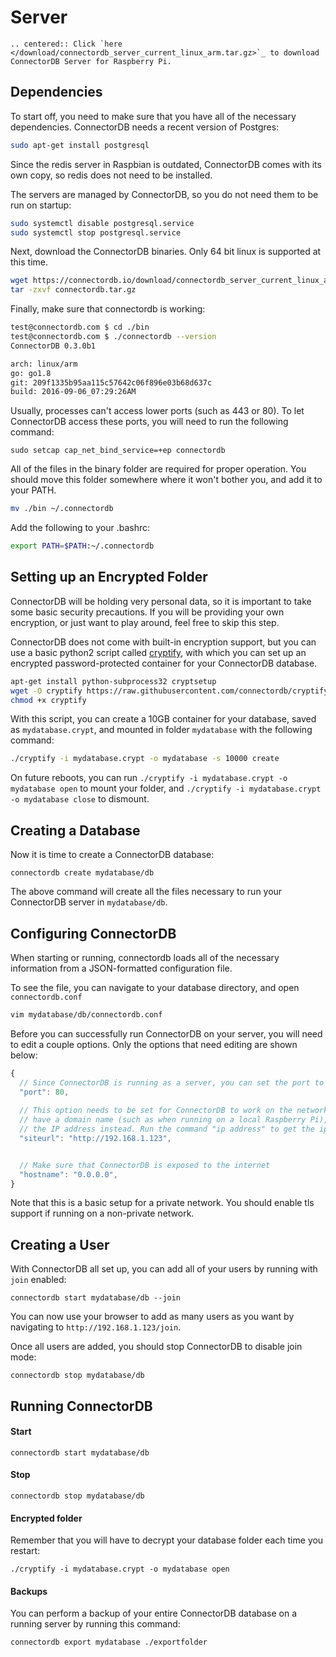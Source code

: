 # Server

```eval_rst
.. centered:: Click `here </download/connectordb_server_current_linux_arm.tar.gz>`_ to download ConnectorDB Server for Raspberry Pi.
```
<!-- This code ensures that the download starts if coming from download page -->
<script type="text/javascript">if (/[?&]dl=1/.test(window.location.search)) window.location.href="/download/connectordb_server_current_linux_arm.tar.gz";</script>


## Dependencies

To start off, you need to make sure that you have all of the necessary dependencies. ConnectorDB needs a recent version of Postgres:

```bash
sudo apt-get install postgresql
```

Since the redis server in Raspbian is outdated, ConnectorDB comes with its own copy, so redis does not need to be installed.

The servers are managed by ConnectorDB, so you do not need them to be run on startup:

```bash
sudo systemctl disable postgresql.service
sudo systemctl stop postgresql.service
```

Next, download the ConnectorDB binaries. Only 64 bit linux is supported at this time.

```bash
wget https://connectordb.io/download/connectordb_server_current_linux_arm.tar.gz -O connectordb.tar.gz
tar -zxvf connectordb.tar.gz

```

Finally, make sure that connectordb is working:

```bash
test@connectordb.com $ cd ./bin
test@connectordb.com $ ./connectordb --version
ConnectorDB 0.3.0b1

arch: linux/arm
go: go1.8
git: 209f1335b95aa115c57642c06f896e03b68d637c
build: 2016-09-06_07:29:26AM
```

Usually, processes can't access lower ports (such as 443 or 80).
To let ConnectorDB access these ports, you will need to run the following command:
```
sudo setcap cap_net_bind_service=+ep connectordb
```


All of the files in the binary folder are required for proper operation.
You should move this folder somewhere where it won't bother you, and add it to your PATH.

```bash
mv ./bin ~/.connectordb
```

Add the following to your .bashrc:

```bash
export PATH=$PATH:~/.connectordb
```


## Setting up an Encrypted Folder

ConnectorDB will be holding very personal data, so it is important to take some basic
security precautions. If you will be providing your own encryption, or just want to play around, feel free to skip this step.

ConnectorDB does not come with built-in encryption support, but you can use a basic python2 script called [cryptify](https://github.com/connectordb/cryptify),
with which you can set up an encrypted password-protected container for your ConnectorDB database.

```bash
apt-get install python-subprocess32 cryptsetup
wget -O cryptify https://raw.githubusercontent.com/connectordb/cryptify/master/cryptify
chmod +x cryptify
```

With this script, you can create a 10GB container for your database, saved as `mydatabase.crypt`, and mounted in folder `mydatabase` with the following command:

```bash
./cryptify -i mydatabase.crypt -o mydatabase -s 10000 create
```

On future reboots, you can run `./cryptify -i mydatabase.crypt -o mydatabase open`
to mount your folder, and `./cryptify -i mydatabase.crypt -o mydatabase close`
to dismount.

## Creating a Database

Now it is time to create a ConnectorDB database:

```
connectordb create mydatabase/db
```

The above command will create all the files necessary to run your ConnectorDB server in `mydatabase/db`.

## Configuring ConnectorDB

When starting or running, connectordb loads all of the necessary information from a JSON-formatted configuration file.

To see the file, you can navigate to your database directory, and open `connectordb.conf`

```bash
vim mydatabase/db/connectordb.conf
```

Before you can successfully run ConnectorDB on your server, you will need to edit a couple options. Only the options that need editing are shown below:

```javascript
{
  // Since ConnectorDB is running as a server, you can set the port to 80
  "port": 80,
  
  // This option needs to be set for ConnectorDB to work on the network. If you don't
  // have a domain name (such as when running on a local Raspberry Pi), you can use
  // the IP address instead. Run the command "ip address" to get the ip
  "siteurl": "http://192.168.1.123",


  // Make sure that ConnectorDB is exposed to the internet
  "hostname": "0.0.0.0",
}
```

Note that this is a basic setup for a private network. You should enable tls support if running on a non-private network.

## Creating a User

With ConnectorDB all set up, you can add all of your users by running with `join` enabled:

```
connectordb start mydatabase/db --join
```

You can now use your browser to add as many users as you want by navigating to `http://192.168.1.123/join`.

Once all users are added, you should stop ConnectorDB to disable join mode:

```
connectordb stop mydatabase/db
```

## Running ConnectorDB

#### Start

```
connectordb start mydatabase/db
```

#### Stop

```
connectordb stop mydatabase/db
```

#### Encrypted folder

Remember that you will have to decrypt your database folder each time you restart:
```
./cryptify -i mydatabase.crypt -o mydatabase open
```

#### Backups

You can perform a backup of your entire ConnectorDB database on a running server by running this command:

```
connectordb export mydatabase ./exportfolder
```
